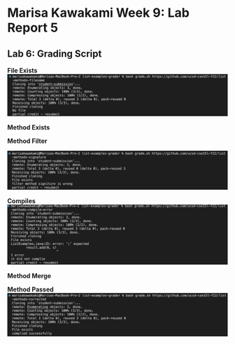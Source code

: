 # Marisa Kawakami Week 9: Lab Report 5

## Lab 6: Grading Script 

**File Exists**
![no file](test5.png)

**Method Exists**



**Method Filter**

![filtermethod](test4.png)

**Compiles**
![complies](test3.png)


**Method Merge**


**Method Passed**
![test2](test2.png)
